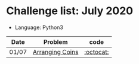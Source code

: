 # Challenge list: July 2020
* Language: Python3

|Date|Problem|code|
|:--:|:--:|:--:|
|01/07|[Arranging Coins](https://leetcode.com/explore/challenge/card/july-leetcoding-challenge/544/week-1-july-1st-july-7th/3377/)|[:octocat:](./0701.py)|
